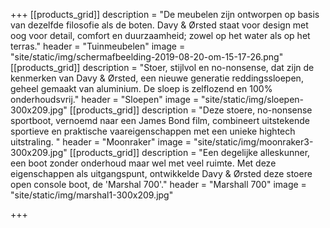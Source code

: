 +++
[[products_grid]]
description = "De meubelen zijn ontworpen op basis van dezelfde filosofie als de boten. Davy & Ørsted staat voor design met oog voor detail, comfort en duurzaamheid; zowel op het water als op het terras."
header = "Tuinmeubelen"
image = "site/static/img/schermafbeelding-2019-08-20-om-15-17-26.png"
[[products_grid]]
description = "Stoer, stijlvol en no-nonsense, dat zijn de kenmerken van Davy &amp; Ørsted, een nieuwe generatie reddingssloepen, geheel gemaakt van aluminium. De sloep is zelflozend en 100% onderhoudsvrij."
header = "Sloepen"
image = "site/static/img/sloepen-300x209.jpg"
[[products_grid]]
description = "Deze stoere, no-nonsense sportboot, vernoemd naar een James Bond film, combineert uitstekende sportieve en praktische vaareigenschappen met een unieke hightech uitstraling. "
header = "Moonraker"
image = "site/static/img/moonraker3-300x209.jpg"
[[products_grid]]
description = "Een degelijke alleskunner, een boot zonder onderhoud maar wel met veel ruimte. Met deze eigenschappen als uitgangspunt, ontwikkelde Davy &amp; Ørsted deze stoere open console boot, de 'Marshal 700'."
header = "Marshall 700"
image = "site/static/img/marshal1-300x209.jpg"

+++
